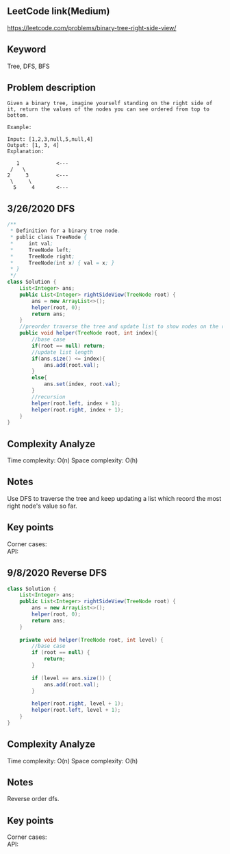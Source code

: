 ## LeetCode link(Medium)
https://leetcode.com/problems/binary-tree-right-side-view/

## Keyword
Tree, DFS, BFS

## Problem description
```
Given a binary tree, imagine yourself standing on the right side of it, return the values of the nodes you can see ordered from top to bottom.

Example:

Input: [1,2,3,null,5,null,4]
Output: [1, 3, 4]
Explanation:

   1            <---
 /   \
2     3         <---
 \     \
  5     4       <---
```
## 3/26/2020 DFS

```java
/**
 * Definition for a binary tree node.
 * public class TreeNode {
 *     int val;
 *     TreeNode left;
 *     TreeNode right;
 *     TreeNode(int x) { val = x; }
 * }
 */
class Solution {
    List<Integer> ans;
    public List<Integer> rightSideView(TreeNode root) {
        ans = new ArrayList<>();
        helper(root, 0);
        return ans;
    }
    //preorder traverse the tree and update list to show nodes on the right
    public void helper(TreeNode root, int index){
        //base case
        if(root == null) return;
        //update list length
        if(ans.size() <= index){
            ans.add(root.val);
        }
        else{
            ans.set(index, root.val);
        }
        //recursion
        helper(root.left, index + 1);
        helper(root.right, index + 1);
    }
}
```

## Complexity Analyze
Time complexity: O(n)
Space complexity: O(h)

## Notes
Use DFS to traverse the tree and keep updating a list which record the most right node's value so far.

## Key points
Corner cases: \
API: 

## 9/8/2020 Reverse DFS

```java
class Solution {
    List<Integer> ans;
    public List<Integer> rightSideView(TreeNode root) {
        ans = new ArrayList<>();
        helper(root, 0);
        return ans;
    }
    
    private void helper(TreeNode root, int level) {
        //base case
        if (root == null) {
            return;
        }
        
        if (level == ans.size()) {
            ans.add(root.val);
        }
        
        helper(root.right, level + 1);
        helper(root.left, level + 1);
    }
}
```

## Complexity Analyze
Time complexity: O(n)
Space complexity: O(h)

## Notes
Reverse order dfs.

## Key points
Corner cases: \
API: 
